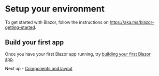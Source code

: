 # Setup your environment

To get started with Blazor, follow the instructions on https://aka.ms/blazor-getting-started.

## Build your first app

Once you have your first Blazor app running, try [building your first Blazor app](https://docs.microsoft.com/aspnet/core/tutorials/build-your-first-blazor-app).

Next up - [Components and layout](../modules/01-components-and-layout/README.md)
